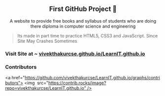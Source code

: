 <h2 align="center">First GitHub Project 🔰</h2>

<p align="center"> A website to provide free books and syllabus of students who are doing there diploma in computer science and engineering</p>

<p> 

> Its made in part time to practice HTML5, CSS3 and JavaScript.
Since Site May Crashes Sometimes</p>


<h3>Visit Site at ~ <a href="https://vivekthakurcse.github.io/LearnIT.github.io/">vivekthakurcse.github.io/LearnIT.github.io</a></h3>


<h3>Contributors </h3>

<a href="https://github.com/vivekthakurcse/LearnIT.github.io/graphs/contributors">
<img 
src="https://contrib.rocks/image?repo=vivekthakurcse/LearnIT.github.io" /> 
</a> 
 